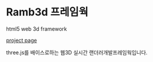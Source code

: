 Ramb3d 프레임웍
========

html5 web 3d framework

[project page](http://gbox3d.github.io/Ramb3D/)

three.js를 배이스로하는 웹3D 실시간 랜더러개발프레임웍입니다.

